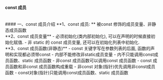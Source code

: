 #### const 成员



<br>
#### 一、const 成员介绍
**1、const 成员: ** 被const 修饰的成员变量、非静态成员函数

<br>
**2、const 成员变量**
- 必须初始化(类内部初始化), 可以在声明的时候直接初始化赋值.
- 非 static 的 const 成员变量, 还可以在初始化列表中初始化.

<br>
**3、const 成员函数(非静态)**
- const 关键字写在参数列表的后面, 函数的声明和实现都必须带const
- 内部不能修改非static成员变量
- 内不只能调用const成员函数、static 成员函数
- 非const 成员函数可以调用const 成员函数
- const 成员函数和非const 成员函数构成重载
- 非const 对象(指针)优先调用非const成员函数
- const对象(指针)只能调用const成员函数、static 成员函数


